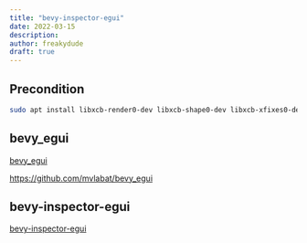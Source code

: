 ```yaml
---
title: "bevy-inspector-egui"
date: 2022-03-15
description: 
author: freakydude
draft: true
---
```


## Precondition

```sh
sudo apt install libxcb-render0-dev libxcb-shape0-dev libxcb-xfixes0-dev
```

## bevy_egui

[bevy_egui](https://github.com/mvlabat/bevy_egui)

https://github.com/mvlabat/bevy_egui

## bevy-inspector-egui 

[bevy-inspector-egui](https://github.com/jakobhellermann/bevy-inspector-egui)